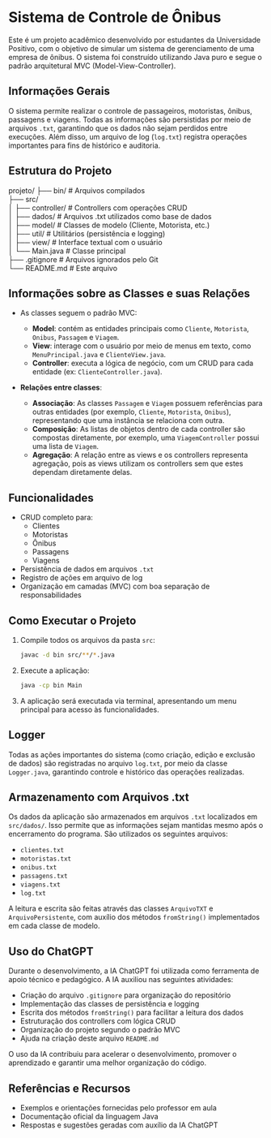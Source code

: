 # Sistema de Controle de Ônibus

Este é um projeto acadêmico desenvolvido por estudantes da Universidade Positivo, com o objetivo de simular um sistema de gerenciamento de uma empresa de ônibus. O sistema foi construído utilizando Java puro e segue o padrão arquitetural MVC (Model-View-Controller).

## Informações Gerais

O sistema permite realizar o controle de passageiros, motoristas, ônibus, passagens e viagens. Todas as informações são persistidas por meio de arquivos `.txt`, garantindo que os dados não sejam perdidos entre execuções. Além disso, um arquivo de log (`log.txt`) registra operações importantes para fins de histórico e auditoria.

## Estrutura do Projeto

projeto/
├── bin/                   # Arquivos compilados  
├── src/  
│   ├── controller/        # Controllers com operações CRUD  
│   ├── dados/             # Arquivos .txt utilizados como base de dados  
│   ├── model/             # Classes de modelo (Cliente, Motorista, etc.)  
│   ├── util/              # Utilitários (persistência e logging)  
│   ├── view/              # Interface textual com o usuário  
│   └── Main.java          # Classe principal  
├── .gitignore             # Arquivos ignorados pelo Git  
└── README.md              # Este arquivo  

## Informações sobre as Classes e suas Relações

- As classes seguem o padrão MVC:
  - **Model**: contém as entidades principais como `Cliente`, `Motorista`, `Onibus`, `Passagem` e `Viagem`.
  - **View**: interage com o usuário por meio de menus em texto, como `MenuPrincipal.java` e `ClienteView.java`.
  - **Controller**: executa a lógica de negócio, com um CRUD para cada entidade (ex: `ClienteController.java`).

- **Relações entre classes**:
  - **Associação**: As classes `Passagem` e `Viagem` possuem referências para outras entidades (por exemplo, `Cliente`, `Motorista`, `Onibus`), representando que uma instância se relaciona com outra.
  - **Composição**: As listas de objetos dentro de cada controller são compostas diretamente, por exemplo, uma `ViagemController` possui uma lista de `Viagem`.
  - **Agregação**: A relação entre as views e os controllers representa agregação, pois as views utilizam os controllers sem que estes dependam diretamente delas.

## Funcionalidades

- CRUD completo para:
  - Clientes
  - Motoristas
  - Ônibus
  - Passagens
  - Viagens
- Persistência de dados em arquivos `.txt`
- Registro de ações em arquivo de log
- Organização em camadas (MVC) com boa separação de responsabilidades

## Como Executar o Projeto

1. Compile todos os arquivos da pasta `src`:
   ```bash
   javac -d bin src/**/*.java
   ```

2. Execute a aplicação:
   ```bash
   java -cp bin Main
   ```

3. A aplicação será executada via terminal, apresentando um menu principal para acesso às funcionalidades.

## Logger

Todas as ações importantes do sistema (como criação, edição e exclusão de dados) são registradas no arquivo `log.txt`, por meio da classe `Logger.java`, garantindo controle e histórico das operações realizadas.

## Armazenamento com Arquivos .txt

Os dados da aplicação são armazenados em arquivos `.txt` localizados em `src/dados/`. Isso permite que as informações sejam mantidas mesmo após o encerramento do programa. São utilizados os seguintes arquivos:

- `clientes.txt`
- `motoristas.txt`
- `onibus.txt`
- `passagens.txt`
- `viagens.txt`
- `log.txt`

A leitura e escrita são feitas através das classes `ArquivoTXT` e `ArquivoPersistente`, com auxílio dos métodos `fromString()` implementados em cada classe de modelo.

## Uso do ChatGPT

Durante o desenvolvimento, a IA ChatGPT foi utilizada como ferramenta de apoio técnico e pedagógico. A IA auxiliou nas seguintes atividades:

- Criação do arquivo `.gitignore` para organização do repositório
- Implementação das classes de persistência e logging
- Escrita dos métodos `fromString()` para facilitar a leitura dos dados
- Estruturação dos controllers com lógica CRUD
- Organização do projeto segundo o padrão MVC
- Ajuda na criação deste arquivo `README.md`

O uso da IA contribuiu para acelerar o desenvolvimento, promover o aprendizado e garantir uma melhor organização do código.

## Referências e Recursos

- Exemplos e orientações fornecidas pelo professor em aula
- Documentação oficial da linguagem Java
- Respostas e sugestões geradas com auxílio da IA ChatGPT
